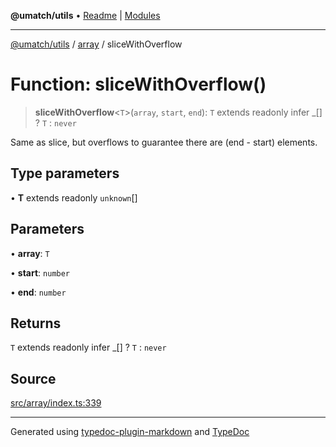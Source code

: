 **@umatch/utils** • [Readme](../../index.md) \| [Modules](../../modules.md)

***

[@umatch/utils](../../modules.md) / [array](../index.md) / sliceWithOverflow

# Function: sliceWithOverflow()

> **sliceWithOverflow**\<`T`\>(`array`, `start`, `end`): `T` extends readonly infer \_[] ? `T` : `never`

Same as slice, but overflows to guarantee there are (end - start) elements.

## Type parameters

• **T** extends readonly `unknown`[]

## Parameters

• **array**: `T`

• **start**: `number`

• **end**: `number`

## Returns

`T` extends readonly infer \_[] ? `T` : `never`

## Source

[src/array/index.ts:339](https://github.com/umatch-oficial/utils/blob/c6d91fc/src/array/index.ts#L339)

***

Generated using [typedoc-plugin-markdown](https://www.npmjs.com/package/typedoc-plugin-markdown) and [TypeDoc](https://typedoc.org/)
